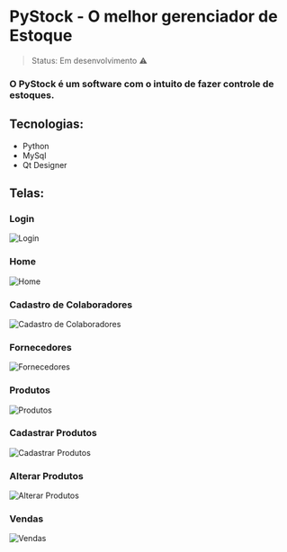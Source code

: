 # PyStock - O melhor gerenciador de Estoque

> Status: Em desenvolvimento ⚠️

### O PyStock é um software com o intuito de fazer controle de estoques.

## Tecnologias:

+ Python
+ MySql
+ Qt Designer

## Telas:

### Login
![Login](https://user-images.githubusercontent.com/84943777/126876852-d6871f1c-2b15-4d1d-a2eb-9ec75dd9967a.png)

### Home
![Home](https://user-images.githubusercontent.com/84943777/128106036-5bafc6c4-4c47-4fcc-a840-633117413ba4.png)

### Cadastro de Colaboradores
![Cadastro de Colaboradores](https://user-images.githubusercontent.com/84943777/128106047-a8b81c2c-f6e6-49ec-8d6d-c0152281c6d4.png)

### Fornecedores
![Fornecedores](https://user-images.githubusercontent.com/84943777/128106053-a98e06af-9fbe-4681-9650-dbf312c60a5f.png)

### Produtos
![Produtos](https://user-images.githubusercontent.com/84943777/128106123-00bef329-55d0-4eaa-a8f7-b54046b59aa3.PNG)

### Cadastrar Produtos
![Cadastrar Produtos](https://user-images.githubusercontent.com/84943777/128106132-9d27a72b-d7f2-4c1b-b568-55e7b6cecaa0.PNG)

### Alterar Produtos
![Alterar Produtos](https://user-images.githubusercontent.com/84943777/128106139-55c70a46-aa9f-41a1-a937-fa1a5d858298.PNG)

### Vendas
![Vendas](https://user-images.githubusercontent.com/84943777/128106157-5030ef15-728b-4b6c-9691-fcdf964e31b0.PNG)
